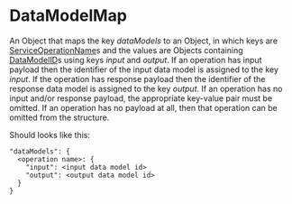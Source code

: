 # DataModelMap

An Object that maps the key _dataModels_ to an Object, in which keys are [ServiceOperationName](../primitives.md#serviceoperationname)s and the values are Objects containing [DataModelID](../primitives.md#datamodelid)s using keys _input_ and _output_. If an operation has input payload then the identifier of the input data model is assigned to the key _input_. If the operation has response payload then the identifier of the response data model is assigned to the key _output_. If an operation has no input and/or response payload, the appropriate key-value pair must be omitted. If an operation has no payload at all, then that operation can be omitted from the structure.

Should looks like this:

```
"dataModels": {
  <operation name>: {
    "input": <input data model id>
    "output": <output data model id>
  }
}
```
